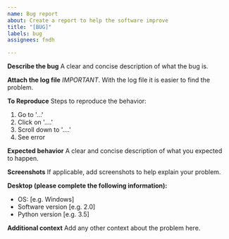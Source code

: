 ```yaml
---
name: Bug report
about: Create a report to help the software improve
title: "[BUG]"
labels: bug
assignees: fndh

---
```


**Describe the bug**
A clear and concise description of what the bug is.

**Attach the log file**
*IMPORTANT*. With the log file it is easier to find the problem.

**To Reproduce**
Steps to reproduce the behavior:
1. Go to '...'
2. Click on '....'
3. Scroll down to '....'
4. See error

**Expected behavior**
A clear and concise description of what you expected to happen.

**Screenshots**
If applicable, add screenshots to help explain your problem.

**Desktop (please complete the following information):**
 - OS: [e.g. Windows]
 - Software version [e.g. 2.0]
 - Python version [e.g. 3.5]

**Additional context**
Add any other context about the problem here.
